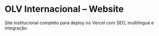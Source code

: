 # OLV Internacional – Website

Site institucional completo para deploy no Vercel com SEO, multilíngue e integração.